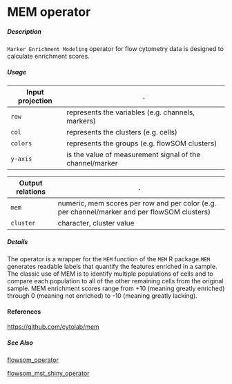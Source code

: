 # MEM operator

##### Description

`Marker Enrichment Modeling` operator for flow cytometry data is designed to calculate enrichment scores.


##### Usage

Input projection|.
---|---
`row`   | represents the variables (e.g. channels, markers)
`col`   | represents the clusters (e.g. cells) 
`colors`   | represents the groups (e.g. flowSOM clusters) 
`y-axis`| is the value of measurement signal of the channel/marker

Output relations|.
---|---
`mem`| numeric, mem scores per row and per color (e.g. per channel/marker and per flowSOM clusters)
`cluster`| character, cluster value

##### Details

The operator is a wrapper for the `MEM` function of the `MEM` R package.`MEM` generates readable labels that quantify the features enriched in a sample. The classic use of MEM is to identify multiple populations of cells and to compare each population to all of the other remaining cells from the original sample. MEM enrichment scores range from +10 (meaning greatly enriched) through 0 (meaning not enriched) to -10 (meaning greatly lacking).

#### References

https://github.com/cytolab/mem

##### See Also

[flowsom_operator](https://github.com/tercen/flowsom_operator)

[flowsom_mst_shiny_operator](https://github.com/tercen/flowsom_mst_shiny_operator)

